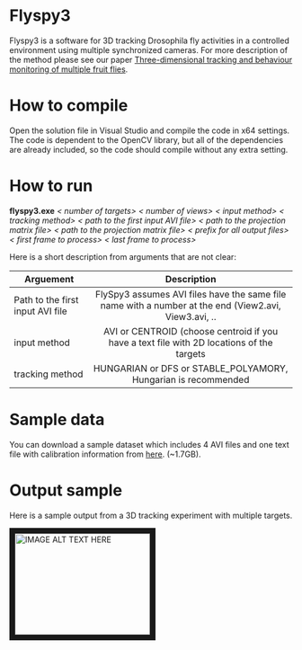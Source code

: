 # Flyspy3
Flyspy3 is a software for 3D tracking Drosophila fly activities in a controlled environment using multiple synchronized cameras. For more description of the method please see our paper [Three-dimensional tracking and behaviour monitoring of multiple fruit flies](https://www.ncbi.nlm.nih.gov/pubmed/23034355).
# How to compile
Open the solution file in Visual Studio and compile the code in x64 settings. The code is dependent to the OpenCV library, but all of the dependencies are already included, so the code should compile without any extra setting.

# How to run
**flyspy3.exe** *< number of targets>* *< number of views>* *< input method>* *< _tracking method_>* *< path to the first input AVI file>* *< path to the projection matrix file>* *< path to the projection matrix file>* *< prefix for all output files>* *< first frame to process>* *< last frame to process>*

Here is a short description from arguments that are not clear:

| Arguement        | Description           |
| ------------- |:-------------:|
| Path to the first input AVI file| FlySpy3 assumes AVI files have the same file name with a number at the end (View2.avi, View3.avi, ..|
| input method      | AVI or CENTROID (choose centroid if you have a text file with 2D locations of the targets     | 
| tracking method | HUNGARIAN or DFS or STABLE_POLYAMORY, Hungarian is recommended   | 

# Sample data
You can download a sample dataset which includes 4 AVI files and one text file with calibration information from [here](https://drive.google.com/drive/folders/0Bzem1LPfAlcOR2F4S1F1dnRBaWM). (~1.7GB).
# Output sample
Here is a sample output from a 3D tracking experiment with multiple targets.

<a href="http://www.youtube.com/watch?feature=player_embedded&v=i_FFQGsIDJc
" target="_blank"><img src="http://img.youtube.com/vi/i_FFQGsIDJc/0.jpg" 
alt="IMAGE ALT TEXT HERE" width="240" height="180" border="10" /></a>
